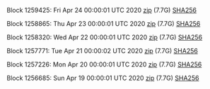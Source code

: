 Block 1259425: Fri Apr 24 00:00:01 UTC 2020 [zip](https://dash-bootstrap.ams3.digitaloceanspaces.com/mainnet/2020-04-24/bootstrap.dat.zip) (7.7G) [SHA256](https://dash-bootstrap.ams3.digitaloceanspaces.com/mainnet/2020-04-24/sha256.txt)

Block 1258865: Thu Apr 23 00:00:01 UTC 2020 [zip](https://dash-bootstrap.ams3.digitaloceanspaces.com/mainnet/2020-04-23/bootstrap.dat.zip) (7.7G) [SHA256](https://dash-bootstrap.ams3.digitaloceanspaces.com/mainnet/2020-04-23/sha256.txt)

Block 1258320: Wed Apr 22 00:00:01 UTC 2020 [zip](https://dash-bootstrap.ams3.digitaloceanspaces.com/mainnet/2020-04-22/bootstrap.dat.zip) (7.7G) [SHA256](https://dash-bootstrap.ams3.digitaloceanspaces.com/mainnet/2020-04-22/sha256.txt)

Block 1257771: Tue Apr 21 00:00:02 UTC 2020 [zip](https://dash-bootstrap.ams3.digitaloceanspaces.com/mainnet/2020-04-21/bootstrap.dat.zip) (7.7G) [SHA256](https://dash-bootstrap.ams3.digitaloceanspaces.com/mainnet/2020-04-21/sha256.txt)

Block 1257226: Mon Apr 20 00:00:01 UTC 2020 [zip](https://dash-bootstrap.ams3.digitaloceanspaces.com/mainnet/2020-04-20/bootstrap.dat.zip) (7.7G) [SHA256](https://dash-bootstrap.ams3.digitaloceanspaces.com/mainnet/2020-04-20/sha256.txt)

Block 1256685: Sun Apr 19 00:00:01 UTC 2020 [zip](https://dash-bootstrap.ams3.digitaloceanspaces.com/mainnet/2020-04-19/bootstrap.dat.zip) (7.7G) [SHA256](https://dash-bootstrap.ams3.digitaloceanspaces.com/mainnet/2020-04-19/sha256.txt)
